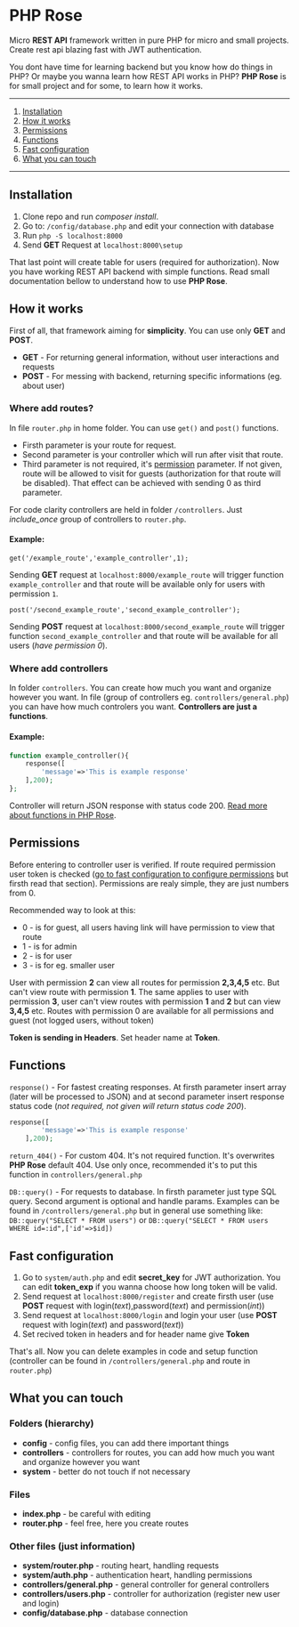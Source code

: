# PHP Rose
Micro **REST API** framework written in pure PHP for micro and small projects. Create rest api blazing fast with JWT authentication.

You dont have time for learning backend but you know how do things in PHP?
Or maybe you wanna learn how REST API works in PHP?
**PHP Rose** is for small project and for some, to learn how it works. 

___

1. [Installation](#Installation)
2. [How it works](#How-it-works)
3. [Permissions](#Permissions)
4. [Functions](#Functions)
5. [Fast configuration](#Fast-configuration)
6. [What you can touch](#What-you-can-touch)

___

## Installation
1. Clone repo and run *composer install*.
2. Go to: `/config/database.php` and edit your connection with database
3. Run `php -S localhost:8000`
4. Send **GET** Request at `localhost:8000\setup`

That last point will create table for users (required for authorization).
Now you have working REST API backend with simple functions. 
Read small documentation bellow to understand how to use **PHP Rose**.

## How it works
First of all, that framework aiming for **simplicity**.
You can use only **GET** and **POST**. 
- **GET** - For returning general information, without user interactions and requests
- **POST** - For messing with backend, returning specific informations (eg. about user)

### Where add routes?
In file `router.php` in home folder. You can use `get()` and `post()` functions.
- Firsth parameter is your route for request.
- Second parameter is your controller which will run after visit that route.
- Third parameter is not required, it's [permission](#Permissions) parameter. If not given, route will be allowed to visit for guests (authorization for that route will be disabled). That effect can be achieved with sending 0 as third parameter.

For code clarity controllers are held in folder `/controllers`. Just *include_once* group of controllers to `router.php`.
#### Example:

`get('/example_route','example_controller',1);`

Sending **GET** request at `localhost:8000/example_route` will trigger function `example_controller` and that route will be available only for users with permission `1`.

`post('/second_example_route','second_example_controller');`

Sending **POST** request at `localhost:8000/second_example_route` will trigger function `second_example_controller` and that route will be available for all users (*have permission 0*).

### Where add controllers
In folder `controllers`. You can create how much you want and organize however you want. In file (group of controllers eg. `controllers/general.php`) you can have how much controlers you want.
**Controllers are just a functions**.
#### Example:
```php
function example_controller(){
    response([
        'message'=>'This is example response'
    ],200);
};
```
Controller will return JSON response with status code 200. [Read more about functions in PHP Rose](#Functions).

## Permissions
Before entering to controller user is verified. If route required permission user token is checked ([go to fast configuration to configure permissions](#Fast-configuration) but firsth read that section). Permissions are realy simple, they are just numbers from 0.

Recommended way to look at this:
- 0 - is for guest, all users having link will have permission to view that route
- 1 - is for admin
- 2 - is for user
- 3 - is for eg. smaller user

User with permission **2** can view all routes for permission **2,3,4,5** etc. But can't view route with permission **1**. The same applies to user with permission **3**, user can't view routes with permission **1** and **2** but can view **3,4,5** etc. Routes with permission 0 are available for all permissions and guest (not logged users, without token)

**Token is sending in Headers**. Set header name at **Token**.

## Functions
`response()` - For fastest creating responses. At firsth parameter insert array (later will be processed to JSON) and at second parameter insert response status code (*not required, not given will return status code 200*).
```php
response([
        'message'=>'This is example response'
    ],200);
```

`return_404()` - For custom 404. It's not required function. It's overwrites **PHP Rose** default 404. Use only once, recommended it's to put this function in `controllers/general.php` 

``DB::query()`` - For requests to database. In firsth parameter just type SQL query. Second argument is optional and handle params. Examples can be found in `/controllers/general.php` but in general use something like:
```DB::query("SELECT * FROM users")``` or ```DB::query("SELECT * FROM users WHERE id=:id",['id'=>$id])```

## Fast configuration
1. Go to `system/auth.php` and edit **secret_key** for JWT authorization. You can edit **token_exp** if you wanna choose how long token will be valid.
2. Send request at `localhost:8000/register` and create firsth user (use **POST** request with login(*text*),password(*text*) and permission(*int*))
3. Send request at `localhost:8000/login` and login your user (use **POST** request with login(*text*) and password(*text*))
4. Set recived token in headers and for header name give **Token**

That's all. Now you can delete examples in code and setup function (controller can be found in `/controllers/general.php` and route in `router.php`)

## What you can touch
### Folders (hierarchy)
- **config** - config files, you can add there important things
- **controllers** - controllers for routes, you can add how much you want and organize however you want
- **system** - better do not touch if not necessary
### Files
- **index.php** - be careful with editing
- **router.php** - feel free, here you create routes
### Other files (just information)
- **system/router.php** - routing heart, handling requests
- **system/auth.php** - authentication heart, handling permissions
- **controllers/general.php** - general controller for general controllers
- **controllers/users.php** - controller for authorization (register new user and login)
- **config/database.php** - database connection
